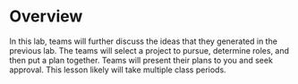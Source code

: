 # Overview

In this lab, teams will further discuss the ideas that they generated in the previous lab. The teams will select a project to pursue, determine roles, and then put a plan together. Teams will present their plans to you and seek approval. This lesson likely will take multiple class periods.
